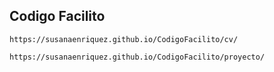## Codigo Facilito
```
https://susanaenriquez.github.io/CodigoFacilito/cv/
```
```
https://susanaenriquez.github.io/CodigoFacilito/proyecto/
```
